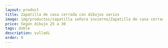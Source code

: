 ```yaml
---
layout: product
title: Zapatilla de casa cerrada con dibujos varios
image: img/productos/zapatilla señora invierno/Zapatilla de casa cerrada con dibujos varios=Según dibujo 25 a 30=doble=vulladi.webp
price: Según dibujo 25 a 30
tags: doble
description: vulladi
order: 0
---
```

